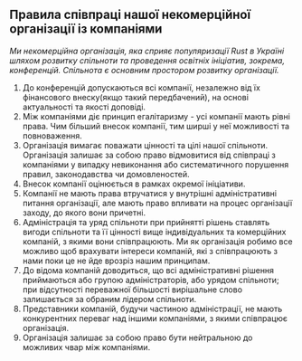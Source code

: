 ## Правила співпраці нашої некомерційної організації із компаніями

*Ми некомерційна організація, яка сприяє популяризації Rust в Україні шляхом розвитку спільноти та проведення освітніх ініціатив, зокрема, конференцій. Спільнота є основним простором розвитку організації.*
   
1. До конференцій допускаються всі компанії, незалежно від їх фінансового внеску(якщо такий передбачений), на основі актуальності та якості доповіді. 
2. Між компаніями діє принцип егалітаризму - усі компанії мають рівні права. Чим більший внесок компанії, тим ширші у неї можливості та повноваження. 
3. Організація вимагає поважати цінності та цілі нашої спільноти. Організація залишає за собою право відмовитися від співпраці з компаніями у випадку невиконання або систематичного порушення правил, законодавства чи домовленостей.
4. Внесок компанії оцінюється в рамках окремої ініціативи. 
5. Компанії не мають права втручатися у внутрішні адміністративні питання організації, але мають право впливати на процес організації заходу, до якого вони причетні.
6. Адміністрація та уряд спільноти при прийнятті рішень ставлять вигоди спільноти та її цінності вище індивідуальних та комерційних компаній, з якими вони співпрацюють. Ми як організація робимо все можливо щоб врахувати інтереси компаній, які з співпрацюють з нами поки це не йде врозріз нашим принципам.
7. До відома компаній доводиться, що всі адміністративні рішення приймаються або групою адміністраторів, або урядом спільноти; при відсутності переважної більшості вирішальне слово залишається за обраним лідером спільноти. 
8. Представники компаній, будучи частиною адміністрації, не мають конкурентних переваг над іншими компаніями, з якими співпрацює організація.
9. Організація залишає за собою право бути нейтральною до можливих чвар між компаніями.

